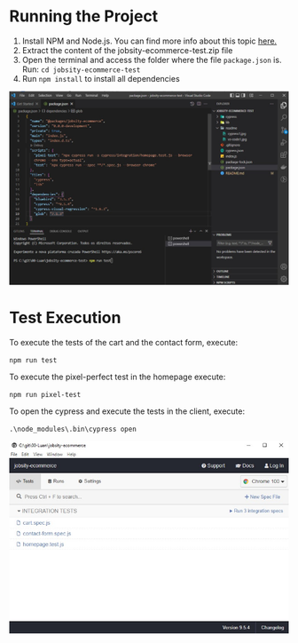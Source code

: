 # Running the Project

1. Install NPM and Node.js. You can find more info about this topic [here.](https://docs.npmjs.com/downloading-and-installing-node-js-and-npm#using-a-node-installer-to-install-nodejs-and-npm)
1. Extract the content of the jobsity-ecommerce-test.zip file
1. Open the terminal and access the folder where the file `package.json` is. Run: `cd jobsity-ecommerce-test`
1. Run `npm install` to install all dependencies

![](readme/vs-code1.jpg)
# Test Execution

To execute the tests of the cart and the contact form, execute:  

`npm run test`

To execute the pixel-perfect test in the homepage execute:  

`npm run pixel-test`

To open the cypress and execute the tests in the client, execute:

`.\node_modules\.bin\cypress open`

![](readme/cypress1.jpg)